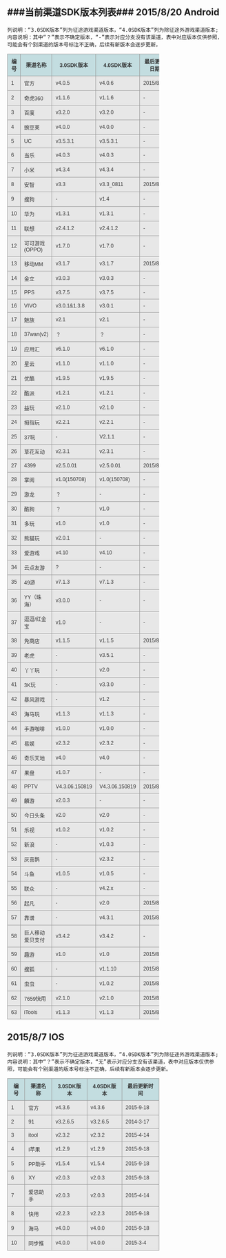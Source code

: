 ###当前渠道SDK版本列表###
2015/8/20 Android
---------------------
`列说明：“3.0SDK版本”列为征途游戏渠道版本，“4.0SDK版本”列为除征途外游戏渠道版本;`
`内容说明：其中“？”表示不确定版本，“-”表示对应分支没有该渠道，表中对应版本仅供参照，可能会有个别渠道的版本号标注不正确，后续有新版本会逐步更新。`
<style type="text/css">
table.zyhovertable {
    font-family: 
    verdana,arial,sans-serif;
    font-size:12px;
    color:#333333;
    border-width: 1px;
    border-color: #999999;
    border-collapse: collapse;
	width:70%;
}

table.zyhovertable th {
    background-color:#C3DDE0;
    border-width: 1px;
    padding: 8px;
    border-style: solid;
    border-color: #999999;
}

table.zyhovertable tr {
    background-color:#E7E7E7;
}

table.zyhovertable td {
    border-width: 1px;
    padding: 8px;
    border-style: solid;
    border-color: #999999;
}
</style>

<table class="zyhovertable">
<tr> 
<th>编号</th><th>渠道名称</th><th> 3.0SDK版本</th><th> 4.0SDK版本</th><th> 最后更新日期</th>
</tr>

<tr><td>1</td><td>官方</td><td> v4.0.5</td><td> v4.0.6</td><td> 2015/8/6</td></tr>
<tr><td>2</td><td>奇虎360</td><td>v1.1.6</td><td> v1.1.6</td><td> -</td></tr>
<tr><td>3</td><td>百度</td><td> v3.2.0</td><td> v3.2.0</td><td> -</td></tr>
<tr><td>4</td><td>豌豆荚</td><td> v4.0.0</td><td> v4.0.0</td><td> -</td></tr>
<tr><td>5</td><td>UC</td><td> v3.5.3.1</td><td> v3.5.3.1</td><td> -</td></tr>
<tr><td>6</td><td>当乐</td><td> v4.0.3</td><td> v4.0.3</td><td> -</td></tr>
<tr><td>7</td><td>小米</td><td> v4.3.4</td><td> v4.3.4</td><td> -</td></tr>
<tr><td>8</td><td>安智</td><td> v3.3</td><td> v3.3_0811</td><td> 2015/8/11 </td></tr>
<tr><td>9</td><td>搜狗</td><td> -</td><td> v1.4</td><td> -</td></tr>
<tr><td>10</td><td> 华为</td><td> v1.3.1</td><td> v1.3.1</td><td> -</td></tr>
<tr><td>11</td><td> 联想</td><td> v2.4.1.2</td><td> v2.4.1.2</td><td> -</td></tr>
<tr><td>12</td><td> 可可游戏(OPPO)</td><td> v1.7.0</td><td> v1.7.0</td><td> -</td></tr>
<tr><td>13</td><td> 移动MM</td><td> v3.1.7</td><td> v3.1.7</td><td> 2015/8/19</td></tr>
<tr><td>14</td><td> 金立</td><td> v3.0.3</td><td> v3.0.3</td><td> -</td></tr>
<tr><td>15</td><td> PPS</td><td>v3.7.5</td><td> v3.7.5</td><td> -</td></tr>
<tr><td>16</td><td> VIVO</td><td> v3.0.1&1.3.8</td><td> v3.0.1</td><td> -</td></tr>
<tr><td>17</td><td> 魅族</td><td> v2.1</td><td> v2.1</td><td> -</td></tr>
<tr><td>18</td><td> 37wan(v2)</td><td> ？</td><td> ？</td><td> -</td></tr>
<tr><td>19</td><td> 应用汇</td><td> v6.1.0</td><td> v6.1.0</td><td> -</td></tr>
<tr><td>20</td><td> 星云</td><td> v1.1.0</td><td> v1.1.0</td><td> -</td></tr>
<tr><td>21</td><td> 优酷</td><td> v1.9.5</td><td> v1.9.5</td><td> -</td></tr>
<tr><td>22</td><td> 酷派</td><td> v1.2.1</td><td> v1.2.1</td><td> -</td></tr>
<tr><td>23</td><td> 益玩</td><td> v2.1.0</td><td> v2.1.0</td><td> -</td></tr>
<tr><td>24</td><td> 拇指玩</td><td> v2.2.1</td><td> v2.2.1</td><td> -</td></tr>
<tr><td>25</td><td> 37玩</td><td> -</td><td> V2.1.1</td><td> -</td></tr>
<tr><td>26</td><td> 草花互动</td><td> v2.3.1</td><td> v2.3.1</td><td> -</td></tr>
<tr><td>27</td><td> 4399</td><td> v2.5.0.01</td><td> v2.5.0.01</td><td> 2015/8/18 </td></tr>
<tr><td>28</td><td> 掌阅</td><td> v1.0(150708)</td><td> v1.0(150708)</td><td> -</td></tr>
<tr><td>29</td><td> 游龙</td><td>？</td><td>-</td><td> -</td></tr>
<tr><td>30</td><td> 酷狗</td><td> ？</td><td> v1.0</td><td> -</td></tr>
<tr><td>31</td><td> 多玩</td><td> v1.0</td><td> v1.0</td><td> -</td></tr>
<tr><td>32</td><td> 熊猫玩</td><td> v2.0.1</td><td> -</td><td> -</td></tr>
<tr><td>33</td><td> 爱游戏</td><td> v4.10</td><td>v4.10</td><td> -</td></tr>
<tr><td>34</td><td> 云点友游</td><td> ?</td><td>-</td><td> -</td></tr>
<tr><td>35</td><td> 49游</td><td> v7.1.3</td><td> v7.1.3</td><td> -</td></tr>
<tr><td>36</td><td> YY（珠海）</td><td> v3.0.0</td><td> -</td><td> -</td></tr>
<tr><td>37</td><td> 逗逗/红金宝</td><td>v1.0</td><td> -</td><td> -</td></tr>
<tr><td>38</td><td> 免商店</td><td> v1.1.5</td><td> v1.1.5</td><td> 2015/8/13</td></tr>
<tr><td>39</td><td> 老虎</td><td> -</td><td> v3.5.1</td><td> -</td></tr>
<tr><td>40</td><td> 丫丫玩</td><td> -</td><td> v2.0</td><td> -</td></tr>
<tr><td>41</td><td> 3K玩</td><td> -</td><td> v3.3.0</td><td> -</td></tr>
<tr><td>42</td><td> 暴风游戏</td><td> -</td><td> v1.2</td><td> -</td></tr>
<tr><td>43</td><td> 海马玩</td><td> v1.1.3</td><td> v1.1.3</td><td> -</td></tr>
<tr><td>44</td><td> 手游咖啡</td><td> v1.0.0</td><td> v1.0.0</td><td> -</td></tr>
<tr><td>45</td><td> 易娱</td><td> v2.3.2</td><td> v2.3.2</td><td> -</td></tr>
<tr><td>46</td><td> 奇乐天地</td><td> v4.0</td><td> v4.0</td><td> -</td></tr>
<tr><td>47</td><td> 果盘</td><td> v1.0.7</td><td> -</td><td> -</td></tr>
<tr><td>48</td><td> PPTV</td><td> V4.3.06.150819</td><td> V4.3.06.150819</td><td> 2015/8/20 </td></tr>
<tr><td>49</td><td> 麟游</td><td> v2.0.3</td><td> -</td><td> -</td></tr>
<tr><td>50</td><td> 今日头条</td><td> v2.0</td><td> v2.0</td><td> -</td></tr>
<tr><td>51</td><td> 乐视</td><td> v1.0.2</td><td> v1.0.2</td><td> -</td></tr>
<tr><td>52</td><td> 新浪</td><td> -</td><td> v1.0.3</td><td> -</td></tr>
<tr><td>53</td><td> 灰喜鹊</td><td> -</td><td> v2.3.2</td><td> -</td></tr>
<tr><td>54</td><td> 斗鱼</td><td> v1.0.5</td><td> v1.0.5</td><td> -</td></tr>
<tr><td>55</td><td> 联众</td><td> -</td><td> v4.2.x</td><td> -</td></tr>
<tr><td>56</td><td> 起凡</td><td> -</td><td> v2.0</td><td> 2015/8/7</td></tr>
<tr><td>57</td><td> 靠谱</td><td> -</td><td> v4.3.1</td><td> 2015/8/3</td></tr>
<tr><td>58</td><td> 巨人移动爱贝支付</td><td> v3.4.2</td><td> v3.4.2</td><td> -</td></tr>
<tr><td>59</td><td> 趣游</td><td> v1.0</td><td> v1.0</td><td> 2015/8/10 </td></tr>
<tr><td>60</td><td> 搜狐</td><td> -</td><td> v1.1.10</td><td> 2015/8/7</td></tr>
<tr><td>61</td><td> 虫虫</td><td> -</td><td> v1.0.2</td><td> 2015/8/11</td></tr>
<tr><td>62</td><td> 7659快用</td><td> v2.1.0</td><td> v2.1.0</td><td> 2015/8/13</td></tr>
<tr><td>63</td><td> iTools</td><td> v1.1.3</td><td> v1.1.3</td><td> 2015/8/18</td></tr>
</table>

  
2015/8/7 IOS
---------------------
`列说明：“3.0SDK版本”列为征途游戏渠道版本，“4.0SDK版本”列为除征途外游戏渠道版本;`
`内容说明：其中“？”表示不确定版本，“无”表示对应分支没有该渠道，表中对应版本仅供参照，可能会有个别渠道的版本号标注不正确，后续有新版本会逐步更新。`
<style type="text/css">
table.zyhovertable {
    font-family: 
    verdana,arial,sans-serif;
    font-size:12px;
    color:#333333;
    border-width: 1px;
    border-color: #999999;
    border-collapse: collapse;
	width:70%;
}

table.zyhovertable th {
    background-color:#C3DDE0;
    border-width: 1px;
    padding: 8px;
    border-style: solid;
    border-color: #999999;
}

table.zyhovertable tr {
    background-color:#E7E7E7;
}

table.zyhovertable td {
    border-width: 1px;
    padding: 8px;
    border-style: solid;
    border-color: #999999;
}
</style>

<table class="zyhovertable">
<tr> 
<th>编号</th><th>渠道名称</th><th> 3.0SDK版本</th><th> 4.0SDK版本</th><th> 最后更新时间</th>
</tr>
<tr><td>1</td><td>官方</td><td> v4.3.6</td><td> v4.3.6</td><td> 2015-9-18</td></tr>
<tr><td>2</td><td>91</td><td>v3.2.6.5</td><td> v3.2.6.5</td><td> 2014-3-17</td></tr>
<tr><td>3</td><td>itool</td><td> v2.3.2</td><td> v2.3.2</td><td> 2015-4-14</td></tr>
<tr><td>4</td><td>I苹果</td><td> v1.2.9</td><td> v1.2.9</td><td> 2015-9-18</td></tr>
<tr><td>5</td><td>PP助手</td><td> v1.5.4</td><td> v1.5.4</td><td> 2015-9-18</td></tr>
<tr><td>6</td><td>XY</td><td> v2.0.3</td><td> v2.0.3</td><td> 2015-9-18</td></tr>
<tr><td>7</td><td>爱思助手</td><td> v2.0.3</td><td> v2.0.3</td><td> 2015-4-14</td></tr>
<tr><td>8</td><td>快用</td><td> v2.2.3</td><td> v2.2.3</td><td> 2015-9-18</td></tr>
<tr><td>9</td><td>海马</td><td> v4.0.0</td><td> v4.0.0</td><td> 2015-9-18</td></tr>
<tr><td>10</td><td>同步推</td><td> v4.0.0</td><td> v4.0.0</td><td> 2015-3-4</td></tr>
